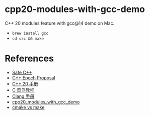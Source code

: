 # cpp20-modules-with-gcc-demo

C++ 20 modules feature with gcc@14 demo on Mac.

* `brew install gcc`
* `cd src && make`


# References

* [Safe C++](https://safecpp.org/draft.html)
* [C++ Epoch Proposal](https://www.open-std.org/jtc1/sc22/wg21/docs/papers/2020/p1881r1.html)
* [C++ 20 手册](https://zh.cppreference.com/w/cpp/language/modules)
* [C 菜鸟教程](https://www.runoob.com/cplusplus/cpp-tutorial.html)
* [Clang 手册](https://releases.llvm.org/18.1.8/tools/clang/docs/StandardCPlusPlusModules.html)
* [cpp20_modules_with_gcc_demo](https://github.com/fvilante/cpp20_modules_with_gcc_demo/tree/master)
* [cmake vs make](https://earthly.dev/blog/cmake-vs-make-diff/)

